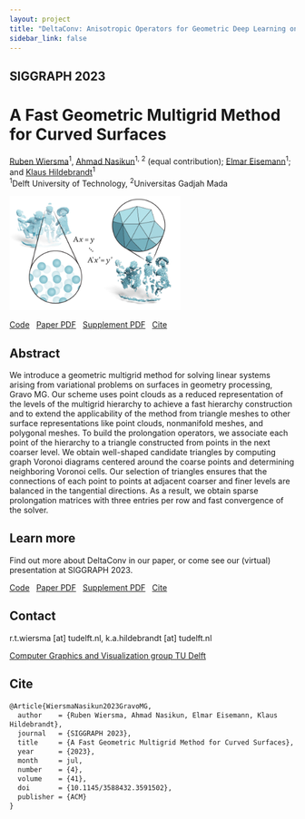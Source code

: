 ```yaml
---
layout: project
title: "DeltaConv: Anisotropic Operators for Geometric Deep Learning on Point Clouds"
sidebar_link: false
---
```

## SIGGRAPH 2023
# A Fast Geometric Multigrid Method for Curved Surfaces
[Ruben Wiersma](https://rubenwiersma.nl/)<sup>1</sup>, [Ahmad Nasikun](https://graphics.tudelft.nl/ahmad-nasikun/)<sup>1, 2</sup> (equal contribution); [Elmar Eisemann](http://graphics.tudelft.nl/~eisemann/)<sup>1</sup>; and [Klaus Hildebrandt](http://graphics.tudelft.nl/~klaus/)<sup>1</sup><br />
<sup>1</sup>Delft University of Technology, <sup>2</sup>Universitas Gadjah Mada

<img src="assets/img/publications/gravomg/gravomg.png" class="featured" width="60%">

<a id="github-link"
      class="icon" title="Gravo MG Github Repo" aria-label="Github Project"
      href="https://graphics.tudelft.nl/gravo_mg" target="_blank">
    <i class="fa fa-2x fa-github"></i> Code</a>&nbsp;&nbsp;
<a id="pdf-link"
      class="icon" title="Gravo MG PDF" aria-label="PDF link"
      href="https://graphics.tudelft.nl/~klaus/papers/Gravo_MG.pdf" target="_blank">
    <i class="fa fa-2x fa-file-pdf-o"></i> Paper PDF</a>&nbsp;&nbsp;
<a id="pdf-link"
      class="icon" title="Gravo MG supplement PDF" aria-label="PDF link"
      href="https://graphics.tudelft.nl/~klaus/papers/Gravo_MG_suppMat.pdf" target="_blank">
    <i class="fa fa-2x fa-file-pdf-o"></i> Supplement PDF</a>&nbsp;&nbsp;
<a id="cite-link"
      class="icon" title="Cite" aria-label="Cite"
      href="#cite">
    <i class="fa fa-2x fa-quote-right"></i> Cite</a>&nbsp;&nbsp;

## Abstract
We introduce a geometric multigrid method for solving linear systems arising from variational problems on surfaces in geometry processing, Gravo MG. Our scheme uses point clouds as a reduced representation of the levels of the multigrid hierarchy to achieve a fast hierarchy construction and to extend the applicability of the method from triangle meshes to other surface representations like point clouds, nonmanifold meshes, and polygonal meshes. To build the prolongation operators, we associate each point of the hierarchy to a triangle constructed from points in the next coarser level. We obtain well-shaped candidate triangles by computing graph Voronoi diagrams centered around the coarse points and determining neighboring Voronoi cells. Our selection of triangles ensures that the connections of each point to points at adjacent coarser and finer levels are balanced in the tangential directions. As a result, we obtain sparse prolongation matrices with three entries per row and fast convergence of the solver.

## Learn more

Find out more about DeltaConv in our paper, or come see our (virtual) presentation at SIGGRAPH 2023.

<a id="github-link"
      class="icon" title="Gravo MG Github Repo" aria-label="Github Project"
      href="https://graphics.tudelft.nl/gravo_mg" target="_blank">
    <i class="fa fa-2x fa-github"></i> Code</a>&nbsp;&nbsp;
<a id="pdf-link"
      class="icon" title="Gravo MG PDF" aria-label="PDF link"
      href="https://graphics.tudelft.nl/~klaus/papers/Gravo_MG.pdf" target="_blank">
    <i class="fa fa-2x fa-file-pdf-o"></i> Paper PDF</a>&nbsp;&nbsp;
<a id="pdf-link"
      class="icon" title="Gravo MG supplement PDF" aria-label="PDF link"
      href="https://graphics.tudelft.nl/~klaus/papers/Gravo_MG_suppMat.pdf" target="_blank">
    <i class="fa fa-2x fa-file-pdf-o"></i> Supplement PDF</a>&nbsp;&nbsp;
<a id="cite-link"
      class="icon" title="Cite" aria-label="Cite"
      href="#cite">
    <i class="fa fa-2x fa-quote-right"></i> Cite</a>&nbsp;&nbsp;

## Contact
r.t.wiersma [at] tudelft.nl, k.a.hildebrandt [at] tudelft.nl

<a href="http://graphics.tudelft.nl" target="_blank">Computer Graphics and Visualization group TU Delft</a>

## Cite
```
@Article{WiersmaNasikun2023GravoMG,
  author    = {Ruben Wiersma, Ahmad Nasikun, Elmar Eisemann, Klaus Hildebrandt},
  journal   = {SIGGRAPH 2023},
  title     = {A Fast Geometric Multigrid Method for Curved Surfaces},
  year      = {2023},
  month     = jul,
  number    = {4},
  volume    = {41},
  doi       = {10.1145/3588432.3591502},
  publisher = {ACM}
}
```
